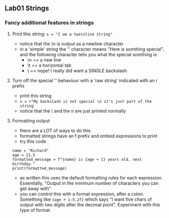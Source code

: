 ## Lab01 Strings

### Fancy additional features in strings

1. Print this string:
    `s = "I am a two\nline string"`

    - notice that the \n is output as a newline character
    - in a 'simple' string the '\' character means "Here is somthing special", and the following character tells you what the special somthing is
        - \n == a new line
        - \t == a horizontal tab
        - \\ == nope!  I really did want a SINGLE backslash

1. Turn off the special '\' behaviour with a 'raw string' indicated with an r prefix
    - print this string
    - `s = r"My backslash is not special \n it's just part of the string`
    - notice that the \ and the n are just printed normally

1. Formatting output
    - there are a LOT of ways to do this
    - formatted strings have an f prefix and embed expressions to print
    - try this code
    ```
    name = "Richard"
    age = 21.5
    formatted_message = f"{name} is {age + 1} years old, next birthday."
    print(formatted_message)
    ```
    - as written this uses the default formatting rules for each expression.  Essentially, "Output in the minimum number of characters you can get away with"
    - you can control this with a format expression, after a colon.  Something like `{age + 1:5.2f}` which says "I want five chars of output with two digits after the decimal point".  Experiment with this type of format.